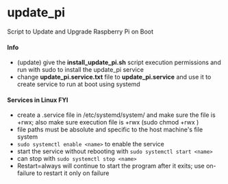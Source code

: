 # update_pi
Script to Update and Upgrade Raspberry Pi on Boot

#### Info
- (update) give the **install_update_pi.sh** script execution permissions and run with sudo to install the update_pi service
- change **update_pi.service.txt** file to **update_pi.service** and use it to create service to run at boot using systemd

#### Services in Linux FYI
- create a <name>.service file in /etc/systemd/system/ and make sure the file is +rwx; also make sure execution file is +rwx (sudo chmod +rwx <file>)
- file paths must be absolute and specific to the host machine's file system
- `sudo systemctl enable <name>` to enable the service
- start the service without rebooting with `sudo systemctl start <name>`
- can stop with `sudo systemctl stop <name>`
- Restart=always will continue to start the program after it exits; use on-failure to restart it only on failure




